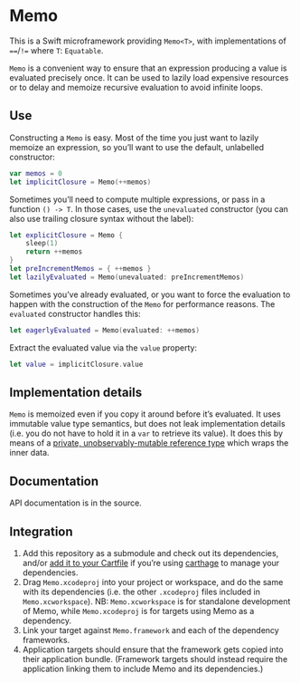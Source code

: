 # Memo

This is a Swift microframework providing `Memo<T>`, with implementations of `==`/`!=` where `T`: `Equatable`.

`Memo` is a convenient way to ensure that an expression producing a value is evaluated precisely once. It can be used to lazily load expensive resources or to delay and memoize recursive evaluation to avoid infinite loops.


## Use

Constructing a `Memo` is easy. Most of the time you just want to lazily memoize an expression, so you’ll want to use the default, unlabelled constructor:

```swift
var memos = 0
let implicitClosure = Memo(++memos)
```

Sometimes you’ll need to compute multiple expressions, or pass in a function `() -> T`. In those cases, use the `unevaluated` constructor (you can also use trailing closure syntax without the label):

```swift
let explicitClosure = Memo {
	sleep(1)
	return ++memos
}
let preIncrementMemos = { ++memos }
let lazilyEvaluated = Memo(unevaluated: preIncrementMemos)
```

Sometimes you’ve already evaluated, or you want to force the evaluation to happen with the construction of the `Memo` for performance reasons. The `evaluated` constructor handles this:

```swift
let eagerlyEvaluated = Memo(evaluated: ++memos)
```

Extract the evaluated value via the `value` property:

```swift
let value = implicitClosure.value
```

## Implementation details

`Memo` is memoized even if you copy it around before it’s evaluated. It uses immutable value type semantics, but does not leak implementation details (i.e. you do not have to hold it in a `var` to retrieve its value). It does this by means of a [private, unobservably-mutable reference type](http://intersections.tumblr.com/post/99634084704/unobservable-effects-with-value-types) which wraps the inner data.


## Documentation

API documentation is in the source.


## Integration

1. Add this repository as a submodule and check out its dependencies, and/or [add it to your Cartfile](https://github.com/Carthage/Carthage/blob/master/Documentation/Artifacts.md#cartfile) if you’re using [carthage](https://github.com/Carthage/Carthage/) to manage your dependencies.
2. Drag `Memo.xcodeproj` into your project or workspace, and do the same with its dependencies (i.e. the other `.xcodeproj` files included in `Memo.xcworkspace`). NB: `Memo.xcworkspace` is for standalone development of Memo, while `Memo.xcodeproj` is for targets using Memo as a dependency.
3. Link your target against `Memo.framework` and each of the dependency frameworks.
4. Application targets should ensure that the framework gets copied into their application bundle. (Framework targets should instead require the application linking them to include Memo and its dependencies.)
